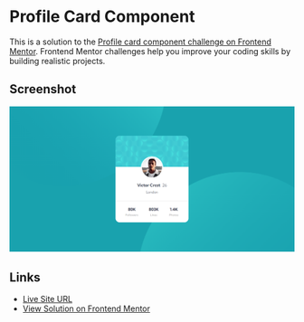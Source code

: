 # Profile Card Component

<!-- TODO: add netlify deploy status badge -->

This is a solution to the [Profile card component challenge on Frontend Mentor](https://www.frontendmentor.io/challenges/profile-card-component-cfArpWshJ). Frontend Mentor challenges help you improve your coding skills by building realistic projects.

## Screenshot

![solution screenshot](./assets/images/screenshot.png)

## Links

<!-- TODO: update links -->

- [Live Site URL](https://profile-card-0x.netlify.app)
- [View Solution on Frontend Mentor](https://your-solution-url.com)
